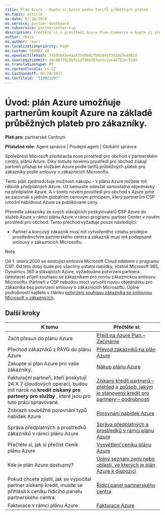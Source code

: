 ```yaml
---
title: Plán Azure – Kupte si Azure podle tarifů průběžných plateb
ms.topic: article
ms.date: 07/10/2020
ms.service: partner-dashboard
ms.subservice: partnercenter-csp
description: Přečtěte si o prostředí Azure Plan-Commerce a kupte si služby Azure podle tarifů průběžných plateb pro zákazníky. Seznamte se také s novými požadavky na zabezpečení.
author: rbars
ms.author: rbars
ms.localizationpriority: High
ms.custom: SEOMAY.20
ms.openlocfilehash: 74595843e4aaf2fe0e92fb92d417343dd7e4b81d
ms.sourcegitcommit: 3ac88f7925bfe1df90e267ee5c1ee4d752ac92d4
ms.translationtype: MT
ms.contentlocale: cs-CZ
ms.lasthandoff: 06/29/2021
ms.locfileid: "113013297"
---
```

# <a name="introduction-azure-plan-lets-partners-buy-azure-at-pay-as-you-go-rates-for-customers"></a>Úvod: plán Azure umožňuje partnerům koupit Azure na základě průběžných plateb pro zákazníky.

**Platí pro**: partnerské Centrum

**Příslušné role**: Agent správce | Prodejní agent | Globální správce

Společnost Microsoft představila nové prostředí pro obchod v partnerském centru, plánu Azure.  Díky tomuto novému prostředí pro obchod získají partneři přístup ke službám Azure podle tarifů průběžných plateb pro zákazníky podle smlouvy o zákaznících Microsoftu.

Tento plán zjednodušuje možnosti nákupu – v plánu Azure můžete mít několik předplatných Azure. Už nemusíte odesílat samostatné objednávky na předplatné Azure. A v tomto novém prostředí pro obchod s Azure jsme se zarovnali s jedním globálním cenovým principem, který partnerům CSP umožní nabídnout Azure za publikované ceny.

Převeďte zákazníky ze svých stávajících poskytovatelů CSP Azure do služeb Azure v rámci plánu Azure v rámci programu partner Center v novém prostředí pro obchod. Tento přechod vyžaduje pouze následující:

- Partner a koncový zákazník musí mít vytvořeného vztahu prodejce prostřednictvím partnerského centra a zákazník musí mít podepsané smlouvy o zákaznících Microsoftu.

>[!Note]
>Od 1. února 2020 se existující smlouva Microsoft Cloud odebere z programu CSP. Od této doby bude pro všechny ostatní nabídky, včetně Microsoft 365, Dynamics 365 a stávajících Azure, vyžadováno potvrzení partnera (atestace) přijetí souhlasu se zákazníkem pro novou zákaznickou smlouvu Microsoftu. Partneři v CSP nebudou moct vytvořit novou objednávku pro zákazníka bez potvrzení smlouvy o zákaznících Microsoftu. Úplné podrobnosti najdete v článku [potvrzení souhlasu zákazníka se smlouvou Microsoft o zákaznících](confirm-customer-agreement.md).


## <a name="next-steps"></a>Další kroky

|**K tomu**   |**Přečtěte si:**   |
|------------------|---------------------|
|Začít přesun do plánu Azure|[Přejít na Azure Plan – Začínáme](azure-plan-get-started.md)
|Přechod zákazníků z PAYG do plánu Azure|[Převod zákazníků na plán Azure](azure-plan-transition.md)|
|Zakupte si plán Azure pro vaše zákazníky.|[Nákup plánu Azure](purchase-azure-plan.md)|
|Fakturační partneři, kteří poskytují 24 X 7 cloudových operací, budou mít nárok na **kredit získaný pro partnery pro služby** , které jsou pro tuto práci spravované.|[Získaný kredit partnerů – přehled](partner-earned-credit.md) a [způsob, jakým je stanovený kredit pro partnery – podrobnosti](partner-earned-credit-explanation.md)|
|Zobrazit souběžné porovnání typů nabídek Azure|[Porovnání nabídek Azure](compare-azure-offers.md)|
|Správa předplatných a prostředků zákazníků v rámci plánu Azure|[Správa předplatných a prostředků v rámci plánu Azure](azure-plan-manage.md)|
|Přečtěte si, jak si přečíst Ceník plánu Azure   |[Vysvětlení ceníku plánu Azure](azure-plan-price-list.md)|
|Kde je plán Azure dostupný?|[Úplný seznam zemí nebo oblastí, ve kterých je plán Azure k dispozici](https://query.prod.cms.rt.microsoft.com/cms/api/am/binary/RE3QN0x)
|Pokud chcete zjistit, jak se vypočítal partner získaný kredit, musíte se přihlásit k ceníku řídicího panelu partnerského centra.|[Řídicí panel partnerského centra](https://partner.microsoft.com/dashboard/home)|
|Fakturace v rámci plánu Azure|[Fakturace Azure](azure-plan-billing.md)|
